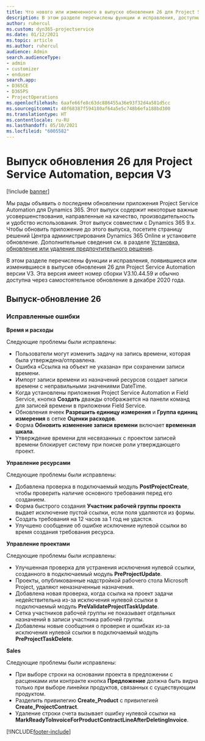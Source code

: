 ```yaml
---
title: Что нового или измененного в выпуске обновления 26 для Project Service Automation версии V3
description: В этом разделе перечислены функции и исправления, доступные в выпуске-обновлении 26 для Project Service Automation версии версии 3.
author: ruhercul
ms.custom: dyn365-projectservice
ms.date: 01/12/2021
ms.topic: article
ms.author: ruhercul
audience: Admin
search.audienceType:
- admin
- customizer
- enduser
search.app:
- D365CE
- D365PS
- ProjectOperations
ms.openlocfilehash: 6aafe66fe8c63dc886455a36e93f32d4a581d5cc
ms.sourcegitcommit: 40f68387f594180af64a5e5c748b6efa188bd300
ms.translationtype: HT
ms.contentlocale: ru-RU
ms.lasthandoff: 05/10/2021
ms.locfileid: "6005582"
---
```

# <a name="project-service-automation-update-release-26-v3"></a>Выпуск обновления 26 для Project Service Automation, версия V3

[!include [banner](../includes/psa-now-project-operations.md)]

Мы рады объявить о последнем обновлении приложения Project Service Automation для Dynamics 365. Этот выпуск содержит некоторые важные усовершенствования, направленные на качество, производительность и удобство использования. Этот выпуск совместим с Dynamics 365 9.x. Чтобы обновить приложение до этого выпуска, посетите страницу решений Центра администрирования Dynamics 365 Online и установите обновление. Дополнительные сведения см. в разделе [Установка, обновление или удаление предпочтительного решения](/power-platform/admin/install-remove-preferred-solution).

В этом разделе перечислены функции и исправления, появившиеся или изменившиеся в выпуске обновления 26 для Project Service Automation версии V3. Эта версия имеет номер сборки V3.10.44.59 и обычно доступна через самостоятельное обновление в декабре 2020 года.

## <a name="update-release-26"></a>Выпуск-обновление 26

### <a name="bug-fixes"></a>Исправленные ошибки

**Время и расходы**

Следующие проблемы были исправлены:

- Пользователи могут изменить задачу на запись времени, которая была утверждена/отправлена.
- Ошибка «Ссылка на объект не указана» при сохранении записи времени.
- Импорт записи времени из назначений ресурсов создает записи времени с неправильными значениями DateTime.
- Когда установлены приложения Project Service Automation и Field Service, кнопка **Создать** дважды отображается на панели команд для записей времени в приложении Field Service.
- Обновления ячеек **Разрешить единицу измерения** и **Группа единиц измерения** в сетке **Оценки расходов**.
- Форма **Обновить изменение записи времени** включает **временная шкала**.
- Утверждение времени для несвязанных с проектом записей времени блокирует систему при поиске роли утверждающего проект.

**Управление ресурсами**

Следующие проблемы были исправлены:

- Добавлена проверка в подключаемый модуль **PostProjectCreate**, чтобы проверить наличие основного требования перед его созданием.
- Форма быстрого создания **Участник рабочей группы проекта** выдает исключение пустой ссылки, если поля удаляются из формы.
- Создать требования на 12 часов за 1 год не удастся.
- Улучшено сообщение об ошибке исключение нулевой ссылки во время создания требования ресурса.

**Управление проектами**

Следующие проблемы были исправлены:

- Улучшенная проверка для устранения исключения нулевой ссылки, созданного в подключаемый модуль **PreProjectUpdate**.
- Проекты, опубликованные надстройкой рабочего стола Microsoft Project, удаляют неназначенные назначения.
- Добавлена новая проверка, когда ссылка на проект задачи недействительна из-за исключения нулевой ссылки в подключаемый модуль **PreValidateProjectTaskUpdate**.
- Сетка участников рабочей группы не показывает отдельных назначений в записи участника рабочей группы.
- Добавлены новые сообщения о проверке и ошибках из-за исключения нулевой ссылки в подключаемый модуль **PreProjectTaskDelete**.

**Sales**

Следующие проблемы были исправлены:

- При выборе строки на основании проекта в предложении с расценками или контракте кнопка **Предложение** должна быть видна только при выборе линейки продуктов, связанных с существующим продуктом.
- Разделить привилегию **Create_Product** с привилегией **Create_ProjectContract**.
- Удаление строки счета вызывает ошибку нулевой ссылки на **MarkReadyToInvoiceForProductContractLineAfterDeletingInvoice**.


[!INCLUDE[footer-include](../includes/footer-banner.md)]